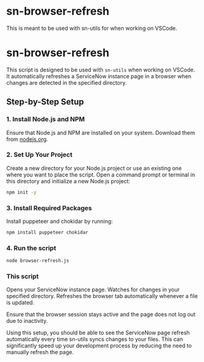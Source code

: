 # sn-browser-refresh
This is meant to be used with sn-utils for when working on VSCode.
# sn-browser-refresh

This script is designed to be used with `sn-utils` when working on VSCode. It automatically refreshes a ServiceNow instance page in a browser when changes are detected in the specified directory.

## Step-by-Step Setup

### 1. Install Node.js and NPM
Ensure that Node.js and NPM are installed on your system. Download them from [nodejs.org](https://nodejs.org).

### 2. Set Up Your Project
Create a new directory for your Node.js project or use an existing one where you want to place the script. Open a command prompt or terminal in this directory and initialize a new Node.js project:

```bash
npm init -y
```

### 3. Install Required Packages
Install puppeteer and chokidar by running:

```bash
npm install puppeteer chokidar

```

### 4. Run the script
```bash
node browser-refresh.js

```

### This script

Opens your ServiceNow instance page.
Watches for changes in your specified directory.
Refreshes the browser tab automatically whenever a file is updated.


Ensure that the browser session stays active and the page does not log out due to inactivity.

Using this setup, you should be able to see the ServiceNow page refresh automatically every time sn-utils syncs changes to your files. This can significantly speed up your development process by reducing the need to manually refresh the page.